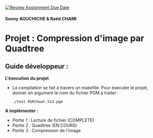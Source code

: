 [![Review Assignment Due Date](https://classroom.github.com/assets/deadline-readme-button-22041afd0340ce965d47ae6ef1cefeee28c7c493a6346c4f15d667ab976d596c.svg)](https://classroom.github.com/a/LZABp_05)
#### Sonny AOUCHICHE & Raëd CHAMI
# Projet : Compression d'image par Quadtree  

## Guide développeur :  
**L'éxecution du projet**  
- La compilation se fait à travers un makefile. Pour éxecuter le projet, donner en argument le nom du fichier PGM à traiter :
  
  ```./test PGM/boat.512.pgm```

**A implémenter :**  
- *Partie 1 :*
  Lecture de fichier (COMPLETE)
- *Partie 2 :*
  Quadtree (EN COURS)
- *Partie 3 :*
  Compression de l'image
